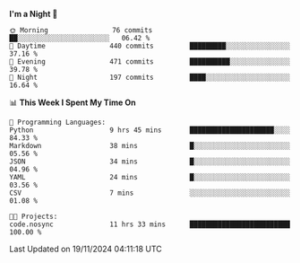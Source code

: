 <!--START_SECTION:waka-->
**I'm a Night 🦉** 

```text
🌞 Morning                76 commits          ██░░░░░░░░░░░░░░░░░░░░░░░   06.42 % 
🌆 Daytime                440 commits         █████████░░░░░░░░░░░░░░░░   37.16 % 
🌃 Evening                471 commits         ██████████░░░░░░░░░░░░░░░   39.78 % 
🌙 Night                  197 commits         ████░░░░░░░░░░░░░░░░░░░░░   16.64 % 
```


📊 **This Week I Spent My Time On** 

```text
💬 Programming Languages: 
Python                   9 hrs 45 mins       █████████████████████░░░░   84.33 % 
Markdown                 38 mins             █░░░░░░░░░░░░░░░░░░░░░░░░   05.56 % 
JSON                     34 mins             █░░░░░░░░░░░░░░░░░░░░░░░░   04.96 % 
YAML                     24 mins             █░░░░░░░░░░░░░░░░░░░░░░░░   03.56 % 
CSV                      7 mins              ░░░░░░░░░░░░░░░░░░░░░░░░░   01.08 % 

🐱‍💻 Projects: 
code.nosync              11 hrs 33 mins      █████████████████████████   100.00 % 
```


 Last Updated on 19/11/2024 04:11:18 UTC
<!--END_SECTION:waka-->
